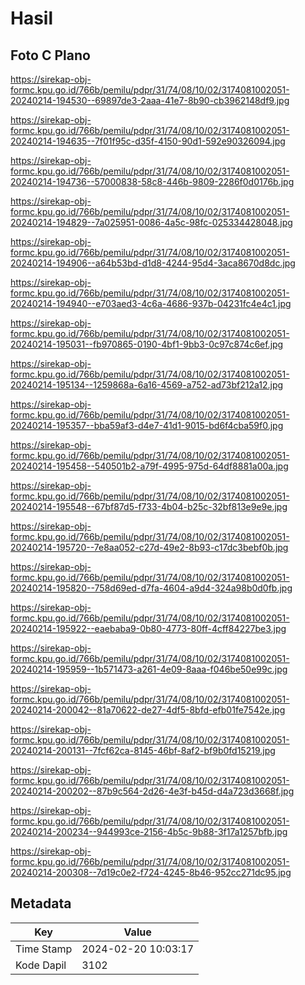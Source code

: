 # Hasil

## Foto C Plano

https://sirekap-obj-formc.kpu.go.id/766b/pemilu/pdpr/31/74/08/10/02/3174081002051-20240214-194530--69897de3-2aaa-41e7-8b90-cb3962148df9.jpg

https://sirekap-obj-formc.kpu.go.id/766b/pemilu/pdpr/31/74/08/10/02/3174081002051-20240214-194635--7f01f95c-d35f-4150-90d1-592e90326094.jpg

https://sirekap-obj-formc.kpu.go.id/766b/pemilu/pdpr/31/74/08/10/02/3174081002051-20240214-194736--57000838-58c8-446b-9809-2286f0d0176b.jpg

https://sirekap-obj-formc.kpu.go.id/766b/pemilu/pdpr/31/74/08/10/02/3174081002051-20240214-194829--7a025951-0086-4a5c-98fc-025334428048.jpg

https://sirekap-obj-formc.kpu.go.id/766b/pemilu/pdpr/31/74/08/10/02/3174081002051-20240214-194906--a64b53bd-d1d8-4244-95d4-3aca8670d8dc.jpg

https://sirekap-obj-formc.kpu.go.id/766b/pemilu/pdpr/31/74/08/10/02/3174081002051-20240214-194940--e703aed3-4c6a-4686-937b-04231fc4e4c1.jpg

https://sirekap-obj-formc.kpu.go.id/766b/pemilu/pdpr/31/74/08/10/02/3174081002051-20240214-195031--fb970865-0190-4bf1-9bb3-0c97c874c6ef.jpg

https://sirekap-obj-formc.kpu.go.id/766b/pemilu/pdpr/31/74/08/10/02/3174081002051-20240214-195134--1259868a-6a16-4569-a752-ad73bf212a12.jpg

https://sirekap-obj-formc.kpu.go.id/766b/pemilu/pdpr/31/74/08/10/02/3174081002051-20240214-195357--bba59af3-d4e7-41d1-9015-bd6f4cba59f0.jpg

https://sirekap-obj-formc.kpu.go.id/766b/pemilu/pdpr/31/74/08/10/02/3174081002051-20240214-195458--540501b2-a79f-4995-975d-64df8881a00a.jpg

https://sirekap-obj-formc.kpu.go.id/766b/pemilu/pdpr/31/74/08/10/02/3174081002051-20240214-195548--67bf87d5-f733-4b04-b25c-32bf813e9e9e.jpg

https://sirekap-obj-formc.kpu.go.id/766b/pemilu/pdpr/31/74/08/10/02/3174081002051-20240214-195720--7e8aa052-c27d-49e2-8b93-c17dc3bebf0b.jpg

https://sirekap-obj-formc.kpu.go.id/766b/pemilu/pdpr/31/74/08/10/02/3174081002051-20240214-195820--758d69ed-d7fa-4604-a9d4-324a98b0d0fb.jpg

https://sirekap-obj-formc.kpu.go.id/766b/pemilu/pdpr/31/74/08/10/02/3174081002051-20240214-195922--eaebaba9-0b80-4773-80ff-4cff84227be3.jpg

https://sirekap-obj-formc.kpu.go.id/766b/pemilu/pdpr/31/74/08/10/02/3174081002051-20240214-195959--1b571473-a261-4e09-8aaa-f046be50e99c.jpg

https://sirekap-obj-formc.kpu.go.id/766b/pemilu/pdpr/31/74/08/10/02/3174081002051-20240214-200042--81a70622-de27-4df5-8bfd-efb01fe7542e.jpg

https://sirekap-obj-formc.kpu.go.id/766b/pemilu/pdpr/31/74/08/10/02/3174081002051-20240214-200131--7fcf62ca-8145-46bf-8af2-bf9b0fd15219.jpg

https://sirekap-obj-formc.kpu.go.id/766b/pemilu/pdpr/31/74/08/10/02/3174081002051-20240214-200202--87b9c564-2d26-4e3f-b45d-d4a723d3668f.jpg

https://sirekap-obj-formc.kpu.go.id/766b/pemilu/pdpr/31/74/08/10/02/3174081002051-20240214-200234--944993ce-2156-4b5c-9b88-3f17a1257bfb.jpg

https://sirekap-obj-formc.kpu.go.id/766b/pemilu/pdpr/31/74/08/10/02/3174081002051-20240214-200308--7d19c0e2-f724-4245-8b46-952cc271dc95.jpg


## Metadata

| Key        | Value               |
| ---------- | ------------------- |
| Time Stamp | 2024-02-20 10:03:17 |
| Kode Dapil | 3102                |



